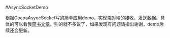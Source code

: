 #AsyncSocketDemo

根据CocoaAsyncSocket写的简单应用demo，实现端对端的接收、发送数据。具体的可以看我[简书文章](http://www.jianshu.com/p/b0eecc82b861)。别的就不多说了，如果发现有问题请指出谢谢，demo后续还会更新。
